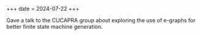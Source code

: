 +++
date = 2024-07-22
+++

Gave a talk to the CUCAPRA group about exploring the use of e-graphs for better finite state machine generation.
